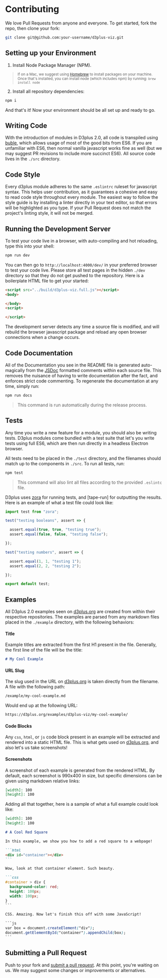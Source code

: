 # Contributing

We love Pull Requests from anyone and everyone. To get started, fork the repo, then clone your fork:

```sh
git clone git@github.com:your-username/d3plus-viz.git
```

## Setting up your Environment

1. Install Node Package Manager (NPM).
> <sub>If on a Mac, we suggest using [Homebrew](http://brew.sh/) to install packages on your machine. Once that's installed, you can install node (which includes npm) by running: `brew install node`</sub>
2. Install all repository dependencies:
```sh
npm i
```

And that's it! Now your environment should be all set up and ready to go.

## Writing Code

With the introduction of modules in D3plus 2.0, all code is transpiled using [buble](http://buble.surge.sh/), which allows usage of most of the good bits from ES6. If you are unfamiliar with ES6, then normal vanilla javascript works fine as well (but we may suggest PR revisions to include more succinct ES6). All source code lives in the `./src` directory.

## Code Style

Every d3plus module adheres to the same `.eslintrc` ruleset for javascript syntax. This helps user contribution, as it guarantees a cohesive and easy to read code style throughout every module. The easiest way to follow the style guide is by installing a linter directly in your text editor, so that errors will be highlighted as you type. If your Pull Request does not match the project's linting style, it will not be merged.

## Running the Development Server

To test your code live in a browser, with auto-compiling and hot reloading, type this into your shell:

```sh
npm run dev
```

You can then go to `http://localhost:4000/dev/` in your preferred browser to test your code live. Please store all test pages in the hidden `./dev` directory so that they do not get pushed to the repository. Here is a boilerplate HTML file to get your started:

```html
<script src="../build/d3plus-viz.full.js"></script>
<body>

</body>
<script>

</script>
```
The development server detects any time a source file is modified, and will rebuild the browser javascript package and reload any open browser connections when a change occurs.

## Code Documentation

All of the Documentation you see in the README file is generated auto-magically from the [JSDoc](http://usejsdoc.org/) formatted comments within each source file. This removes the nuisance of having to write documentation after the fact, and enforces strict code commenting. To regenerate the documentation at any time, simply run:

```sh
npm run docs
```

> This command is run automatically during the release process.

## Tests

Any time you write a new feature for a module, you should also be writing tests. D3plus modules come bundled with a test suite that let's you write tests using full ES6, which are then run directly in a headless Electron browser.

All tests need to be placed in the `./test` directory, and the filenames should match up to the components in `./src`. To run all tests, run:

```sh
npm test
```
> This command will also lint all files according to the provided `.eslintc` file.

D3plus uses [zora]() for running tests, and [tape-run] for outputting the results. Here is an example of what a test file could look like:

```js
import test from "zora";

test("testing booleans", assert => {

  assert.equal(true, true, "testing true");
  assert.equal(false, false, "testing false");

});

test("testing numbers", assert => {

  assert.equal(1, 1, "testing 1");
  assert.equal(2, 2, "testing 2");

});

export default test;
```

## Examples

All D3plus 2.0 examples seen on [d3plus.org](https://d3plus.org) are created from within their respective repositories. The examples are parsed from any markdown files placed in the `./example` directory, with the following behaviors:

#### Title

Example titles are extracted from the first H1 present in the file. Generally, the first line of the file will be the title:

```md
# My Cool Example
```

#### URL Slug

The slug used in the URL on [d3plus.org](https://d3plus.org) is taken directly from the filename. A file with the following path:

```sh
/example/my-cool-example.md
```

Would end up at the following URL:

```sh
https://d3plus.org/examples/d3plus-viz/my-cool-example/
```

#### Code Blocks

Any `css`, `html`, or `js` code block present in an example will be extracted and rendered into a static HTML file. This is what gets used on [d3plus.org](https://d3plus.org), and also let's us take screenshots!

#### Screenshots

A screenshot of each example is generated from the rendered HTML. By default, each screenshot is 990x400 in size, but specific dimensions can be given using markdown relative links:

```md
[width]: 100
[height]: 100
```

Adding all that together, here is a sample of what a full example could look like:

`````md
[width]: 100
[height]: 100

# A Cool Red Square

In this example, we show you how to add a red square to a webpage!

```html
<div id="container"></div>
```

Wow, look at that container element. Such beauty.

```css
#container > div {
  background-color: red;
  height: 100px;
  width: 100px;
}
```

CSS. Amazing. Now let's finish this off with some JavaScript!

```js
var box = document.createElement("div");
document.getElementById("container").appendChild(box);
```

`````

## Submitting a Pull Request

Push to your fork and [submit a pull request](https://github.com/d3plus/d3plus-viz/compare/). At this point, you're waiting on us. We may suggest some changes or improvements or alternatives.
